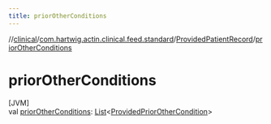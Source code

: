 ```yaml
---
title: priorOtherConditions
---
```

//[clinical](../../../index.html)/[com.hartwig.actin.clinical.feed.standard](../index.html)/[ProvidedPatientRecord](index.html)/[priorOtherConditions](prior-other-conditions.html)



# priorOtherConditions



[JVM]\
val [priorOtherConditions](prior-other-conditions.html): [List](https://kotlinlang.org/api/latest/jvm/stdlib/kotlin.collections/-list/index.html)&lt;[ProvidedPriorOtherCondition](../-provided-prior-other-condition/index.html)&gt;




